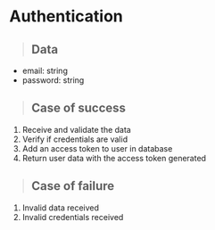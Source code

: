 # Authentication

> ## Data
* email: string
* password: string

> ## Case of success
1. Receive and validate the data
2. Verify if credentials are valid
3. Add an access token to user in database
4. Return user data with the access token generated

> ## Case of failure
1. Invalid data received
2. Invalid credentials received

